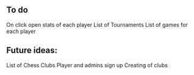 To do
---
On click open stats of each player
List of Tournaments
List of games for each player

Future ideas:
---
List of Chess Clubs
Player and admins sign up
Creating of clubs


